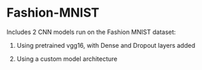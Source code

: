 # Fashion-MNIST 

Includes 2 CNN models run on the Fashion MNIST dataset: 

1. Using pretrained vgg16, with Dense and Dropout layers added 

2. Using a custom model architecture 
